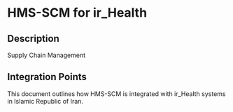# HMS-SCM for ir_Health

## Description

Supply Chain Management

## Integration Points

This document outlines how HMS-SCM is integrated with ir_Health systems in Islamic Republic of Iran.
